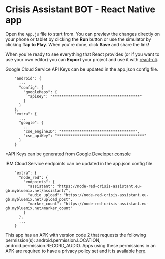 # Crisis Assistant BOT - React Native app

Open the `App.js` file to start from. You can preview the changes directly on your phone or tablet by clicking the **Run** button or use the simulator by clicking **Tap to Play**. When you're done, click **Save** and share the link!

When you're ready to see everything that React provides (or if you want to use your own editor) you can **Export** your project and use it with [react-cli](https://reactnative.dev/docs/getting-started).

Google Cloud Service API Keys can be updated in the app.json config file.

```	
    "android": {
      ...
      "config": {
        "googleMaps": {
          "apiKey": "***************************************"
        }
      }
    },
    "extra": {
      ...
      "google": {
        ...
        "cse_engineID": "*********************************",
        "cse_apiKey": "***************************************"
      }
    }
```	
	
*API Keys can be generated from [Google Developer console](https://console.developers.google.com/apis)


IBM Cloud Service endpoints can be updated in the app.json config file.

```	
    "extra": {
      "node_red": {
        "endpoints": {
          "assistant": "https://node-red-crisis-assistant.eu-gb.mybluemix.net/assistant/",
          "audio_upload": "https://node-red-crisis-assistant.eu-gb.mybluemix.net/upload_post",
          "marker_count": "https://node-red-crisis-assistant.eu-gb.mybluemix.net/marker_count"
        }
      },
      ...
    }
```	

This app has an APK with version code 2 that requests the following permission(s): android.permission.LOCATION, android.permission.RECORD_AUDIO. Apps using these permissions in an APK are required to have a privacy policy set and it is available [here](https://www.privacypolicygenerator.info/live.php?token=FvSONgO5i3JOPbBvpdsLvhDq4DSD8X3R).
